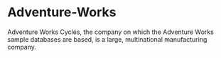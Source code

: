 # Adventure-Works
Adventure Works Cycles, the company on which the Adventure Works sample databases are based, is a large, multinational manufacturing company. 
